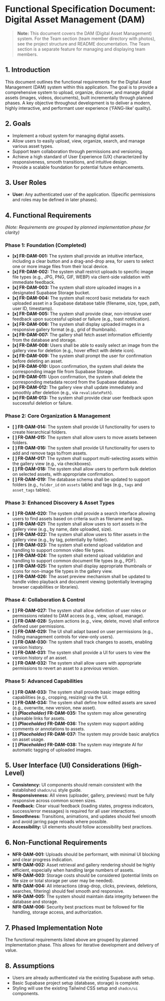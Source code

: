 # Functional Specification Document: Digital Asset Management (DAM)

> **Note:** This document covers the DAM (Digital Asset Management) system. For the Team section (team member directory with photos), see the project structure and README documentation. The Team section is a separate feature for managing and displaying team members.

## 1. Introduction

This document outlines the functional requirements for the Digital Asset Management (DAM) system within this application. The goal is to provide a comprehensive system to upload, organize, discover, and manage digital assets (images, videos, documents), built incrementally through planned phases. A key objective throughout development is to deliver a modern, highly interactive, and performant user experience ('FANG-like' quality).

## 2. Goals

*   Implement a robust system for managing digital assets.
*   Allow users to easily upload, view, organize, search, and manage various asset types.
*   Support team collaboration through permissions and versioning.
*   Achieve a high standard of User Experience (UX) characterized by responsiveness, smooth transitions, and intuitive design.
*   Provide a scalable foundation for potential future enhancements.

## 3. User Roles

*   **User:** Any authenticated user of the application. (Specific permissions and roles may be defined in later phases).

## 4. Functional Requirements

*(Note: Requirements are grouped by planned implementation phase for clarity)*

### Phase 1: Foundation (Completed)
*   **[x] FR-DAM-001:** The system shall provide an intuitive interface, including a clear button and a drag-and-drop area, for users to select one or more image files from their local device.
*   **[x] FR-DAM-002:** The system shall restrict uploads to specific image file types (e.g., JPG, PNG, GIF, WEBP) via client-side validation with immediate feedback.
*   **[x] FR-DAM-003:** The system shall store uploaded images in a designated Supabase Storage bucket.
*   **[x] FR-DAM-004:** The system shall record basic metadata for each uploaded asset in a Supabase database table (filename, size, type, path, user ID, timestamp).
*   **[x] FR-DAM-005:** The system shall provide clear, non-intrusive user feedback upon successful upload or failure (e.g., toast notification).
*   **[x] FR-DAM-006:** The system shall display uploaded images in a responsive gallery format (e.g., grid of thumbnails).
*   **[x] FR-DAM-007:** The gallery shall fetch asset information efficiently from the database and storage.
*   **[x] FR-DAM-008:** Users shall be able to easily select an image from the gallery view for deletion (e.g., hover effect with delete icon).
*   **[x] FR-DAM-009:** The system shall prompt the user for confirmation before deleting an asset.
*   **[x] FR-DAM-010:** Upon confirmation, the system shall delete the corresponding image file from Supabase Storage.
*   **[x] FR-DAM-011:** Upon confirmation, the system shall delete the corresponding metadata record from the Supabase database.
*   **[x] FR-DAM-012:** The gallery view shall update immediately and smoothly after deletion (e.g., via `revalidatePath`).
*   **[x] FR-DAM-013:** The system shall provide clear user feedback upon successful deletion or failure.

### Phase 2: Core Organization & Management
*   **[ ] FR-DAM-014:** The system shall provide UI functionality for users to create hierarchical folders.
*   **[ ] FR-DAM-015:** The system shall allow users to move assets between folders.
*   **[ ] FR-DAM-016:** The system shall provide UI functionality for users to add and remove tags to/from assets.
*   **[ ] FR-DAM-017:** The system shall support multi-selecting assets within the gallery view (e.g., via checkboxes).
*   **[ ] FR-DAM-018:** The system shall allow users to perform bulk deletion on selected assets, with appropriate confirmation.
*   **[ ] FR-DAM-019:** The database schema shall be updated to support folders (e.g., `folder_id` on `assets` table) and tags (e.g., `tags` and `asset_tags` tables).

### Phase 3: Enhanced Discovery & Asset Types
*   **[ ] FR-DAM-020:** The system shall provide a search interface allowing users to find assets based on criteria such as filename and tags.
*   **[ ] FR-DAM-021:** The system shall allow users to sort assets in the gallery view (e.g., by name, date uploaded, size).
*   **[ ] FR-DAM-022:** The system shall allow users to filter assets in the gallery view (e.g., by tag, potentially by folder).
*   **[ ] FR-DAM-023:** The system shall extend upload validation and handling to support common video file types.
*   **[ ] FR-DAM-024:** The system shall extend upload validation and handling to support common document file types (e.g., PDF).
*   **[ ] FR-DAM-025:** The system shall display appropriate thumbnails or icons for non-image file types in the gallery view.
*   **[ ] FR-DAM-026:** The asset preview mechanism shall be updated to handle video playback and document viewing (potentially leveraging browser capabilities or libraries).

### Phase 4: Collaboration & Control
*   **[ ] FR-DAM-027:** The system shall allow definition of user roles or permissions related to DAM access (e.g., view, upload, manage).
*   **[ ] FR-DAM-028:** System actions (e.g., view, delete, move) shall enforce defined user permissions.
*   **[ ] FR-DAM-029:** The UI shall adapt based on user permissions (e.g., hiding management controls for view-only users).
*   **[ ] FR-DAM-030:** The system shall track changes to assets, enabling version history.
*   **[ ] FR-DAM-031:** The system shall provide a UI for users to view the version history of an asset.
*   **[ ] FR-DAM-032:** The system shall allow users with appropriate permissions to revert an asset to a previous version.

### Phase 5: Advanced Capabilities
*   **[ ] FR-DAM-033:** The system shall provide basic image editing capabilities (e.g., cropping, resizing) via the UI.
*   **[ ] FR-DAM-034:** The system shall define how edited assets are saved (e.g., overwrite, new version, new asset).
*   **[ ] *(Placeholder)* FR-DAM-035:** The system may allow generating shareable links for assets.
*   **[ ] *(Placeholder)* FR-DAM-036:** The system may support adding comments or annotations to assets.
*   **[ ] *(Placeholder)* FR-DAM-037:** The system may provide basic analytics on asset usage.
*   **[ ] *(Placeholder)* FR-DAM-038:** The system may integrate AI for automatic tagging of uploaded images.

## 5. User Interface (UI) Considerations (High-Level)

*   **Consistency:** UI components should remain consistent with the established `shadcn/ui` style guide.
*   **Responsiveness:** All views (uploader, gallery, previews) must be fully responsive across common screen sizes.
*   **Feedback:** Clear visual feedback (loading states, progress indicators, success/error messages) is required for all user interactions.
*   **Smoothness:** Transitions, animations, and updates should feel smooth and avoid jarring page reloads where possible.
*   **Accessibility:** UI elements should follow accessibility best practices.

## 6. Non-Functional Requirements

*   **NFR-DAM-001:** Uploads should be performant, with minimal UI blocking and clear progress indication.
*   **NFR-DAM-002:** Asset retrieval and gallery rendering should be highly efficient, especially when handling large numbers of assets.
*   **NFR-DAM-003:** Storage costs should be considered (potential limits on file size or total storage per user may be needed).
*   **NFR-DAM-004:** All interactions (drag-drop, clicks, previews, deletions, searches, filtering) should feel smooth and responsive.
*   **NFR-DAM-005:** The system should maintain data integrity between the database and storage.
*   **NFR-DAM-006:** Security best practices must be followed for file handling, storage access, and authorization.

## 7. Phased Implementation Note

The functional requirements listed above are grouped by planned implementation phase. This allows for iterative development and delivery of value.

## 8. Assumptions

*   Users are already authenticated via the existing Supabase auth setup.
*   Basic Supabase project setup (database, storage) is complete.
*   Styling will use the existing Tailwind CSS setup and `shadcn/ui` components. 